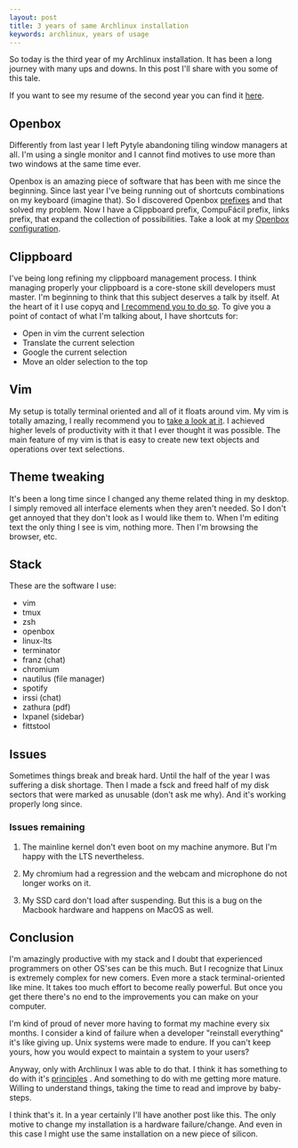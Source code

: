 ```yaml
---
layout: post
title: 3 years of same Archlinux installation
keywords: archlinux, years of usage
---
```



So today is the third year of my Archlinux installation. It
has been a long journey with many ups and downs. In this post
I'll share with you some of this tale.

If you want to see my resume of the second year you can find it
[here](http://jeancarlomachado.com.br/blog/two-years-of-arch.html).

## Openbox

Differently from last year I left Pytyle abandoning tiling window
managers at all. I'm using a single monitor and I cannot find motives
to use more than two windows at the same time ever.

Openbox is an amazing piece of software that has been with me since
the beginning. Since last year I've being running out of shortcuts
combinations on my keyboard (imagine that). So I discovered Openbox
[prefixes](http://openbox.org/wiki/Help:Bindings#Chrooting_key_chains)
and that solved my problem. Now I have a Clippboard prefix, CompuFácil
prefix, links prefix, that expand the collection of possibilities. 
Take a look at my [Openbox configuration](https://github.com/jeanCarloMachado/dotfiles/blob/master/openbox/rc.xml).

## Clippboard

I've being long refining my clippboard management process. I think
managing properly your clippboard is a core-stone skill developers
must master. I'm beginning to think that this subject deserves a
talk by itself. At the heart of it I use copyq and [I recommend you
to do so](http://jeancarlomachado.com.br/blog/The_most_useful_tool_that_you_probably_dont_use.html).
To give you a point of contact of what I'm talking about, I have
shortcuts for:

 - Open in vim the current selection
 - Translate the current selection
 - Google the current selection
 - Move an older selection to the top

## Vim

My setup is totally terminal oriented and all of it floats around vim.
My vim is totally amazing, I really recommend you to [take a look at it](https://github.com/jeanCarloMachado/vimrc).
I achieved higher levels of productivity with it that I ever thought it
was possible.  The main feature of my vim is that is easy to create new text
objects and operations over text selections.

## Theme tweaking

It's been a long time since I changed any theme related thing in my
desktop. I simply removed all interface elements when they aren't
needed. So I don't get annoyed that they don't look as I would like them
to. When I'm editing text the only thing I see is vim, nothing
more. Then I'm browsing the browser, etc.

## Stack

These are the software I use:

 - vim
 - tmux
 - zsh
 - openbox
 - linux-lts 
 - terminator
 - franz (chat)
 - chromium
 - nautilus (file manager)
 - spotify
 - irssi (chat)
 - zathura  (pdf)
 - lxpanel (sidebar)
 - fittstool


## Issues

Sometimes things break and break hard. Until the half of the year I was
suffering a disk shortage. Then I made a fsck and freed half of my disk
sectors that were marked as unusable (don't ask me why). And it's working properly long since.

### Issues remaining

1. The mainline kernel don't even boot on my machine anymore. But I'm happy with the LTS nevertheless. 

2. My chromium had a regression and the webcam and
microphone do not longer works on it.

3. My SSD card don't load after suspending. But this is a bug on
   the Macbook hardware and happens on MacOS as well.

## Conclusion

I'm amazingly productive with my stack and I doubt that
experienced programmers on other OS'ses can be this much.
But I recognize that Linux is extremely complex for
new comers. Even more a stack terminal-oriented like mine.
It takes too much effort to become really powerful. But once you
get there there's no end to the improvements you can make on your
computer.

I'm kind of proud of never more having to format my
machine every six months. I consider a kind of failure when a developer
"reinstall everything" it's like giving up.
Unix systems were made to endure. If you can't keep yours, how you would
expect to maintain a system to your users? 

Anyway, only with Archlinux I was able to do
that. I think it has something to do with it's
[principles](https://wiki.archlinux.org/index.php/Arch_Linux#Principles)
. And something to do with me getting more mature. Willing to understand
things, taking the time to read and improve by baby-steps.

I think that's it. In a year certainly I'll have another post like
this. The only motive to change my installation is a hardware
failure/change. And even in this case I might use the same
installation on a new piece of silicon.
